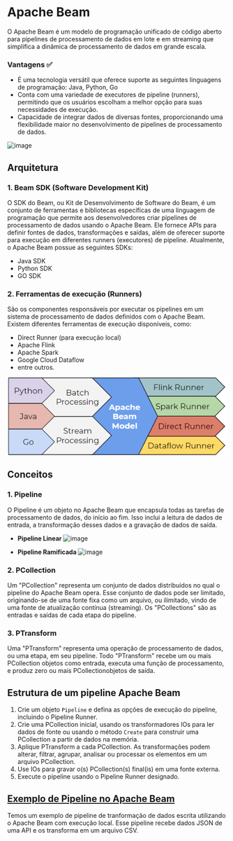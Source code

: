 # Apache Beam
O Apache Beam é um modelo de programação unificado de código aberto para pipelines de processamento de dados em lote e em streaming que simplifica a dinâmica de processamento de dados em grande escala.

### Vantagens ✅

- É uma tecnologia versátil que oferece suporte as seguintes linguagens de programação: Java, Python, Go
- Conta com uma variedade de executores de pipeline (runners), permitindo que os usuários escolham a melhor opção para suas necessidades de execução.
- Capacidade de integrar dados de diversas fontes, proporcionando uma flexibilidade maior no desenvolvimento de pipelines de processamento de dados.

<img width="600" alt="image" src="https://github.com/AnaJuliaMM/pipeline_apache_beam/blob/feature/creating_wiki/wiki/media/apache/beam_img2.png">


## Arquitetura

### 1. Beam SDK (Software Development Kit)
O SDK do Beam, ou Kit de Desenvolvimento de Software do Beam, é um conjunto de ferramentas e bibliotecas específicas de uma linguagem de programação que permite aos desenvolvedores criar pipelines de processamento de dados usando o Apache Beam. Ele fornece APIs para definir fontes de dados, transformações e saídas, além de oferecer suporte para execução em diferentes runners (executores) de pipeline.
Atualmente, o Apache Beam possue as seguintes SDKs:
- Java SDK
- Python SDK
- GO SDK

### 2. Ferramentas de execução (Runners)
São os componentes responsáveis por executar os pipelines em um sistema de processamento de dados definidos com o Apache Beam. Existem diferentes ferramentas de execução disponíveis, como:
- Direct Runner (para execução local)
- Apache Flink
- Apache Spark
- Google Cloud Dataflow
- entre outros.


![diagrama](./media/apache/beam_img.png)

## Conceitos

### 1. Pipeline

O Pipeline é um objeto no Apache Beam que encapsula todas as tarefas de processamento de dados, do início ao fim. Isso inclui a leitura de dados de entrada, a transformação desses dados e a gravação de dados de saída.

- **Pipeline Linear**
![image](https://github.com/AnaJuliaMM/pipeline_apache_beam/assets/123522605/d3bad427-6f4e-4f04-99c9-0ea44485a11c)

- **Pipeline Ramificada**
  ![image](https://github.com/AnaJuliaMM/pipeline_apache_beam/assets/123522605/65bdfb8f-3e45-4c57-aaaa-9644b528b7cd)

### 2. PCollection

Um "PCollection" representa um conjunto de dados distribuídos no qual o pipeline do Apache Beam opera. Esse conjunto de dados pode ser limitado, originando-se de uma fonte fixa como um arquivo, ou ilimitado, vindo de uma fonte de atualização contínua (streaming). Os "PCollections" são as entradas e saídas de cada etapa do pipeline.

### 3. PTransform

Uma "PTransform" representa uma operação de processamento de dados, ou uma etapa, em seu pipeline. Todo "PTransform" recebe um ou mais PCollection objetos como entrada, executa uma função de processamento, e produz zero ou mais PCollectionobjetos de saída.

## Estrutura de um pipeline Apache Beam
1. Crie um objeto `Pipeline`  e defina as opções de execução do pipeline, incluindo o Pipeline Runner.
2. Crie uma PCollection inicial, usando os transformadores IOs para ler dados de fonte ou usando o método `Create` para construir uma PCollection  a partir de dados na memória.
3. Aplique PTransform a cada PCollection. As transformações podem alterar, filtrar, agrupar, analisar ou processar os elementos em um arquivo PCollection. 
4. Use IOs para gravar o(s) PCollection(s) final(is) em uma fonte externa.
5. Execute o pipeline usando o Pipeline Runner designado.


## [Exemplo de Pipeline no Apache Beam](./pipeline_json_to_csv.md)
Temos um exemplo de pipeline de tranformação de dados escrita utilizando o Apache Beam com execução local. Esse pipeline recebe dados JSON de uma API  e os transforma em um arquivo CSV.
